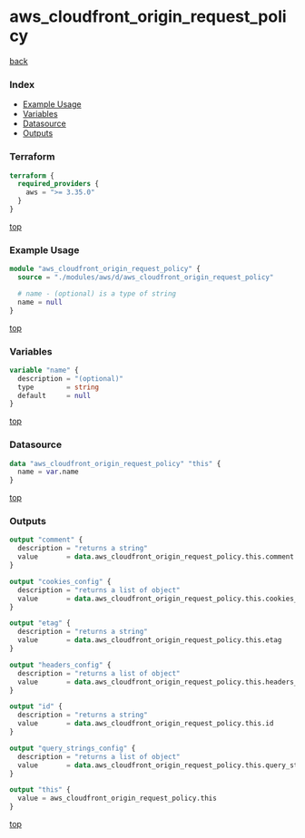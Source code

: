 # aws_cloudfront_origin_request_policy

[back](../aws.md)

### Index

- [Example Usage](#example-usage)
- [Variables](#variables)
- [Datasource](#datasource)
- [Outputs](#outputs)

### Terraform

```terraform
terraform {
  required_providers {
    aws = ">= 3.35.0"
  }
}
```

[top](#index)

### Example Usage

```terraform
module "aws_cloudfront_origin_request_policy" {
  source = "./modules/aws/d/aws_cloudfront_origin_request_policy"

  # name - (optional) is a type of string
  name = null
}
```

[top](#index)

### Variables

```terraform
variable "name" {
  description = "(optional)"
  type        = string
  default     = null
}
```

[top](#index)

### Datasource

```terraform
data "aws_cloudfront_origin_request_policy" "this" {
  name = var.name
}
```

[top](#index)

### Outputs

```terraform
output "comment" {
  description = "returns a string"
  value       = data.aws_cloudfront_origin_request_policy.this.comment
}

output "cookies_config" {
  description = "returns a list of object"
  value       = data.aws_cloudfront_origin_request_policy.this.cookies_config
}

output "etag" {
  description = "returns a string"
  value       = data.aws_cloudfront_origin_request_policy.this.etag
}

output "headers_config" {
  description = "returns a list of object"
  value       = data.aws_cloudfront_origin_request_policy.this.headers_config
}

output "id" {
  description = "returns a string"
  value       = data.aws_cloudfront_origin_request_policy.this.id
}

output "query_strings_config" {
  description = "returns a list of object"
  value       = data.aws_cloudfront_origin_request_policy.this.query_strings_config
}

output "this" {
  value = aws_cloudfront_origin_request_policy.this
}
```

[top](#index)